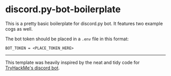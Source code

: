 # discord.py-bot-boilerplate

This is a pretty basic boilerplate for discord.py bot. It features two example cogs as well.

The bot token should be placed in a `.env` file in this format: 

`BOT_TOKEN = <PLACE_TOKEN_HERE>`

---

This template was heavily inspired by the neat and tidy code for [TryHackMe's discord bot](https://github.com/thm-community/thm-discord-bot/).